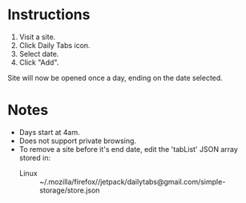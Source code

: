 Instructions
============

1. Visit a site.
2. Click Daily Tabs icon.
3. Select date.
4. Click "Add".

Site will now be opened once a day, ending on the date selected.

Notes
=====

* Days start at 4am.
* Does not support private browsing.
* To remove a site before it's end date, edit the 'tabList' JSON array stored in:
    <dl>
      <dt>Linux</dt>
      <dd>~/.mozilla/firefox/<profile>/jetpack/dailytabs@gmail.com/simple-storage/store.json</dd>
    </dl>